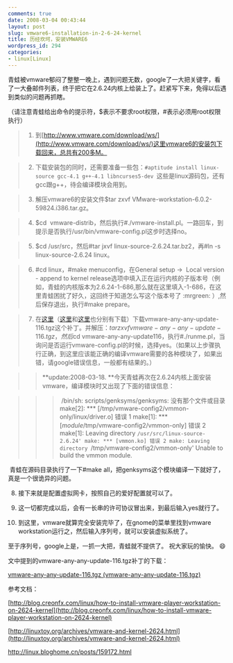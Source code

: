 ```yaml
---
comments: true
date: 2008-03-04 00:43:44
layout: post
slug: vmware6-installation-in-2-6-24-kernel
title: 历经坎坷，安装VMWARE6
wordpress_id: 294
categories:
- linux[Linux]
---
```


青蛙被vmware郁闷了整整一晚上，遇到问题无数，google了一大把关键字，看了一大叠邮件列表，终于把它在2.6.24内核上给装上了。赶紧写下来，免得以后遇到类似的问题再抓瞎。

（请注意青蛙给出命令的提示符，$表示不要求root权限，#表示必须用root权限执行）


> 1. 到[http://www.vmware.com/download/ws/](http://www.vmware.com/download/ws/)这里vmware6的安装包下载回来，总共有200多M。




> 2. 下载安装包的同时，还需要准备一些包：`#aptitude install linux-source gcc-4.1 g++-4.1 libncurses5-dev `这些是linux源码包，还有gcc跟g++，待会编译模块会用到。




> 3. 解压vmware6的安装文件$tar zxvf VMware-workstation-6.0.2-59824.i386.tar.gz。




> 4. $cd  vmware-distrib，然后执行#./vmware-install.pl。一路回车，到提示是否执行/usr/bin/vmware-config.pl这步时选择no。




> 5. $cd /usr/src，然后#tar jxvf linux-source-2.6.24.tar.bz2，再#ln -s linux-source-2.6.24 linux。




> 6. #cd linux，#make menuconfig，在General setup ->  Local version - append to kernel release选项中填入正在运行内核的子版本号（例如，青蛙的内核版本为2.6.24-1-686,那么就在这里填入-1-686，在这里青蛙困扰了好久，这回终于知道怎么写这个版本号了 :mrgreen: ）,然后保存退出，执行#make prepare。




> 7. 在[这里](http://vmkernelnewbies.googlegroups.com/web/vmware-any-any-update-116.tgz)（[这里](http://blog.creonfx.com/temp/vmware-any-any-update-116.tgz)和[这里](http://linuxtoy.org/files/vmware-any-any-update-116.tgz)也分别有下载）下载vmware-any-any-update-116.tgz这个补丁。并解压：$tar zxvf vmware-any-any-update-116.tgz，然后$cd vmware-any-any-update116，执行#./runme.pl，当询问是否运行vmware-config.pl的时候，选择yes。（如果以上步骤执行正确，到这里应该能正确的编译vmware需要的各种模块了，如果出错，请google错误信息，一般都有结果的。）

>
>> **update:2008-03-18. **今天青蛙再次在2.6.24内核上面安装vmware，编译模块时又出现了下面的错误信息：

>>
>>>  /bin/sh: scripts/genksyms/genksyms: 没有那个文件或目录
make[2]: *** [/tmp/vmware-config2/vmmon-only/linux/driver.o] 错误 1
make[1]: *** [_module_/tmp/vmware-config2/vmmon-only] 错误 2
make[1]: Leaving directory `/usr/src/linux-source-2.6.24'
make: *** [vmmon.ko] 错误 2
make: Leaving directory `/tmp/vmware-config2/vmmon-only'
Unable to build the vmmon module.
>> 
>> 
 青蛙在源码目录执行了一下#make all，把genksyms这个模块编译一下就好了，真是一个很诡异的问题。
> 
> 
8. 接下来就是配置虚拟网卡，按照自己的爱好配置就可以了。

9. 这一切都完成以后，会有一长串的许可协议冒出来，到最后输入yes就行了。

10. 到这里，vmware就算完全安装完毕了，在gnome的菜单里找到vmware workstation运行之，然后输入序列号，就可以安装虚拟系统了。


至于序列号，google上是，一抓一大把，青蛙就不提供了。 祝大家玩的愉快。 :smile:

文中提到的vmware-any-any-update-116.tgz补丁的下载：

[vmware-any-any-update-116.tgz (vmware-any-any-update-116.tgz)](http://www.divshare.com/download/3938296-131)

参考文档：

[http://blog.creonfx.com/linux/how-to-install-vmware-player-workstation-on-2624-kernel](http://blog.creonfx.com/linux/how-to-install-vmware-player-workstation-on-2624-kernel)

[http://linuxtoy.org/archives/vmware-and-kernel-2624.html](http://linuxtoy.org/archives/vmware-and-kernel-2624.html)

[http://linux.bloghome.cn/posts/159172.html ](http://linux.bloghome.cn/posts/159172.html)
